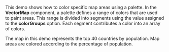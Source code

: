 This demo shows how to&nbsp;color specific map areas using a&nbsp;palette. In&nbsp;the **VectorMap** component, a&nbsp;palette defines a&nbsp;range of&nbsp;colors that are used to&nbsp;paint areas. This range is&nbsp;divided into segments using the value assigned to&nbsp;the **colorGroups** option. Each segment contributes a&nbsp;color into an&nbsp;array of&nbsp;colors.



The map in&nbsp;this demo represents the top 40&nbsp;countries by&nbsp;population. Map areas are colored according to&nbsp;the percentage of&nbsp;population.